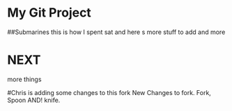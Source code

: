 # My Git Project
##Submarines
this is how I spent sat
and here s more stuff to add
and more

# NEXT
more things

#Chris is adding some changes to this fork
New Changes to fork.
Fork, Spoon AND!  knife.
